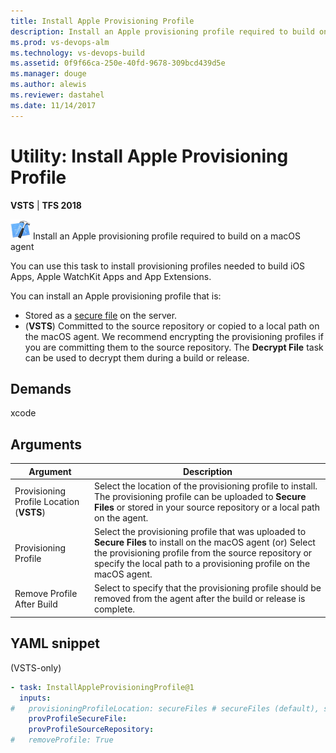 ```yaml
---
title: Install Apple Provisioning Profile
description: Install an Apple provisioning profile required to build on a macOS agent in VSTS and Team Foundation Server TFS
ms.prod: vs-devops-alm
ms.technology: vs-devops-build
ms.assetid: 0f9f66ca-250e-40fd-9678-309bcd439d5e
ms.manager: douge
ms.author: alewis
ms.reviewer: dastahel
ms.date: 11/14/2017
---
```

[//]: # (monikerRange: '>= tfs-2018')

# Utility: Install Apple Provisioning Profile

**VSTS** | **TFS 2018**

![](../build/_img/xcode.png) Install an Apple provisioning profile required to build on a macOS agent

You can use this task to install provisioning profiles needed to build iOS Apps, Apple WatchKit Apps and App Extensions.

You can install an Apple provisioning profile that is:
- Stored as a [secure file](../../concepts/library/secure-files.md) on the server. 
- (**VSTS**) Committed to the source repository or copied to a local path on the macOS agent. We recommend encrypting the provisioning profiles if you are committing them to the source repository. The **Decrypt File** task can be used to decrypt them during a build or release.

## Demands

xcode

## Arguments

| Argument | Description |
| -------- | ----------- |
| Provisioning Profile Location (**VSTS**) | Select the location of the provisioning profile to install. The provisioning profile can be uploaded to **Secure Files** or stored in your source repository or a local path on the agent. |
| Provisioning Profile | Select the provisioning profile that was uploaded to **Secure Files** to install on the macOS agent (or) Select the provisioning profile from the source repository or specify the local path to a provisioning profile on the macOS agent.|
| Remove Profile After Build | Select to specify that the provisioning profile should be removed from the agent after the build or release is complete. |

[//]: # (::: moniker range="vsts")

## YAML snippet

(VSTS-only)

```YAML
- task: InstallAppleProvisioningProfile@1
  inputs:
#   provisioningProfileLocation: secureFiles # secureFiles (default), sourceRepository
    provProfileSecureFile:
    provProfileSourceRepository:
#   removeProfile: True
```

[//]: # (::: moniker-end)
